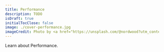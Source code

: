 ```yaml
---
title: Performance
description: TODO
isDraft: true
initialTocClose: false
image: ./cover-performance.jpg
imageCredit: Photo by <a href="https://unsplash.com/@nordwood?utm_content=creditCopyText&utm_medium=referral&utm_source=unsplash">NordWood Themes</a> on <a href="https://unsplash.com/photos/person-wearing-watch-near-laptop-kRNZiGKtz48?utm_content=creditCopyText&utm_medium=referral&utm_source=unsplash">Unsplash</a>
---
```


Learn about Performance.
